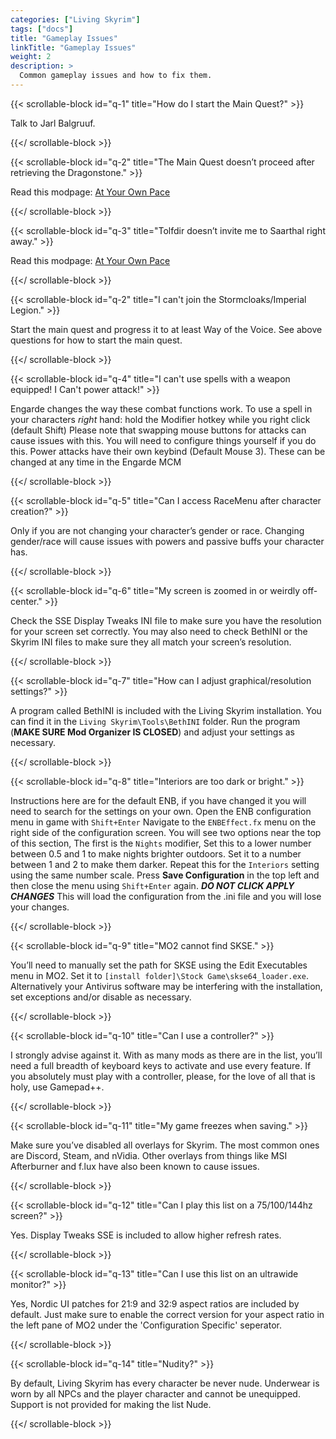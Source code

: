 ```yaml
---
categories: ["Living Skyrim"]
tags: ["docs"] 
title: "Gameplay Issues"
linkTitle: "Gameplay Issues"
weight: 2
description: >
  Common gameplay issues and how to fix them.
---
```


{{< scrollable-block id="q-1" title="How do I start the Main Quest?" >}}

Talk to Jarl Balgruuf.

{{</ scrollable-block >}}

{{< scrollable-block id="q-2" title="The Main Quest doesn’t proceed after retrieving the Dragonstone." >}}

Read this modpage: [At Your Own Pace](https://www.nexusmods.com/skyrimspecialedition/mods/52704)

{{</ scrollable-block >}}

{{< scrollable-block id="q-3" title="Tolfdir doesn’t invite me to Saarthal right away." >}}

Read this modpage: [At Your Own Pace](https://www.nexusmods.com/skyrimspecialedition/mods/52704)

{{</ scrollable-block >}}

{{< scrollable-block id="q-2" title="I can't join the Stormcloaks/Imperial Legion." >}}

Start the main quest and progress it to at least Way of the Voice. See above questions for how to start the main quest.

{{</ scrollable-block >}}

{{< scrollable-block id="q-4" title="I can't use spells with a weapon equipped! I Can't power attack!" >}}

Engarde changes the way these combat functions work. To use a spell in your characters *right* hand: hold the Modifier hotkey while you right click (default Shift)
Please note that swapping mouse buttons for attacks can cause issues with this. You will need to configure things yourself if you do this.
Power attacks have their own keybind (Default Mouse 3). These can be changed at any time in the Engarde MCM

{{</ scrollable-block >}}

{{< scrollable-block id="q-5" title="Can I access RaceMenu after character creation?" >}}

Only if you are not changing your character’s gender or race. Changing gender/race will cause issues with powers and passive buffs your character has.

{{</ scrollable-block >}}

{{< scrollable-block id="q-6" title="My screen is zoomed in or weirdly off-center." >}}

Check the SSE Display Tweaks INI file to make sure you have the resolution for your screen set correctly. You may also need to check BethINI or the Skyrim INI files to make sure they all match your screen’s resolution.

{{</ scrollable-block >}}

{{< scrollable-block id="q-7" title="How can I adjust graphical/resolution settings?" >}}

A program called BethINI is included with the Living Skyrim installation. You can find it in the `Living Skyrim\Tools\BethINI` folder. Run the program (**MAKE SURE Mod Organizer IS CLOSED**) and adjust your settings as necessary.

{{</ scrollable-block >}}

{{< scrollable-block id="q-8" title="Interiors are too dark or bright." >}}

Instructions here are for the default ENB, if you have changed it you will need to search for the settings on your own. Open the ENB configuration menu in game with `Shift+Enter` Navigate to the `ENBEffect.fx` menu on the right side of the configuration screen. You will see two options near the top of this section, The first is the `Nights` modifier, Set this to a lower number between 0.5 and 1 to make nights brighter outdoors. Set it to a number between 1 and 2 to make them darker. Repeat this for the `Interiors` setting using the same number scale. Press **Save Configuration** in the top left and then close the menu using `Shift+Enter` again. ***DO NOT CLICK APPLY CHANGES*** This will load the configuration from the .ini file and you will lose your changes.

{{</ scrollable-block >}}

{{< scrollable-block id="q-9" title="MO2 cannot find SKSE." >}}

You’ll need to manually set the path for SKSE using the Edit Executables menu in MO2. Set it to `[install folder]\Stock Game\skse64_loader.exe`. Alternatively your Antivirus software may be interfering with the installation, set exceptions and/or disable as necessary.

{{</ scrollable-block >}}

{{< scrollable-block id="q-10" title="Can I use a controller?" >}}

I strongly advise against it. With as many mods as there are in the list, you’ll need a full breadth of keyboard keys to activate and use every feature. If you absolutely must play with a controller, please, for the love of all that is holy, use Gamepad++.

{{</ scrollable-block >}}

{{< scrollable-block id="q-11" title="My game freezes when saving." >}}

Make sure you’ve disabled all overlays for Skyrim. The most common ones are Discord, Steam, and nVidia. Other overlays from things like MSI Afterburner and f.lux have also been known to cause issues.

{{</ scrollable-block >}}

{{< scrollable-block id="q-12" title="Can I play this list on a 75/100/144hz screen?" >}}

Yes. Display Tweaks SSE is included to allow higher refresh rates.

{{</ scrollable-block >}}

{{< scrollable-block id="q-13" title="Can I use this list on an ultrawide monitor?" >}}

Yes, Nordic UI patches for 21:9 and 32:9 aspect ratios are included by default. Just make sure to enable the correct version for your aspect ratio in the left pane of MO2 under the 'Configuration Specific' seperator.

{{</ scrollable-block >}}

{{< scrollable-block id="q-14" title="Nudity?" >}}

By default, Living Skyrim has every character be never nude. Underwear is worn by all NPCs and the player character and cannot be unequipped. Support is not provided for making the list Nude.

{{</ scrollable-block >}}

